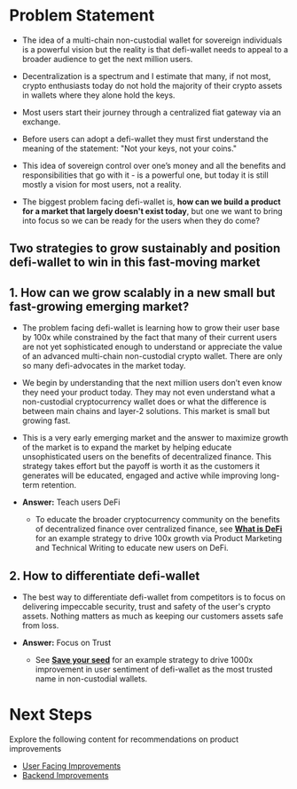 # Problem Statement

* The idea of a multi-chain non-custodial wallet for sovereign individuals is a powerful vision but the reality is that defi-wallet needs to appeal to a broader audience to get the next million users.

* Decentralization is a spectrum and I estimate that many, if not most, crypto enthusiasts today do not hold the majority of their crypto assets in wallets where they alone hold the keys. 

* Most users start their journey through a centralized fiat gateway via an exchange. 

* Before users can adopt a defi-wallet they must first understand the meaning of the statement: "Not your keys, not your coins." 

* This idea of sovereign control over one’s money and all the benefits and responsibilities that go with it - is a powerful one, but today it is still mostly a vision for most users, not a reality. 

* The biggest problem facing defi-wallet is, **how can we build a product for a market that largely doesn't exist today**, but one we want to bring into focus so we can be ready for the users when they do come?

## Two strategies to grow sustainably and position defi-wallet to win in this fast-moving market

## 1. How can we grow scalably in a new small but fast-growing emerging market?

* The problem facing defi-wallet is learning how to grow their user base by 100x while constrained by the fact that many of their current users are not yet sophisticated enough to understand or appreciate the value of an advanced multi-chain non-custodial crypto wallet. There are only so many defi-advocates in the market today.
* We begin by understanding that the next million users don’t even know they need your product today. They may not even understand what a non-custodial cryptocurrency wallet does or what the difference is between main chains and layer-2 solutions. This market is small but growing fast.
* This is a very early emerging market and the answer to maximize growth of the market is to expand the market by helping educate unsophisticated users on the benefits of decentralized finance. This strategy takes effort but the payoff is worth it as the customers it generates will be educated, engaged and active while improving long-term retention.

* **Answer:** Teach users DeFi 
  * To educate the broader cryptocurrency community on the benefits of decentralized finance over centralized finance, see **[What is DeFi](https://github.com/alokm/defi-wallet/blob/main/user-facing.md#3-what-is-defi)** for an example strategy to drive 100x growth via Product Marketing and Technical Writing to educate new users on DeFi.

## 2. How to differentiate defi-wallet

* The best way to differentiate defi-wallet from competitors is to focus on delivering impeccable security, trust and safety of the user's crypto assets. Nothing matters as much as keeping our customers assets safe from loss. 

* **Answer:** Focus on Trust
  * See **[Save your seed](https://github.com/alokm/defi-wallet/blob/main/user-facing.md#2-save-your-seed)** for an example strategy to drive 1000x improvement in user sentiment of defi-wallet as the most trusted name in non-custodial wallets.

# Next Steps

Explore the following content for recommendations on product improvements

* [User Facing Improvements](https://github.com/alokm/defi-wallet/blob/main/user-facing.md#user-facing-product-improvements)
* [Backend Improvements](https://github.com/alokm/defi-wallet/blob/main/Backend.md#backend-product-operations)
